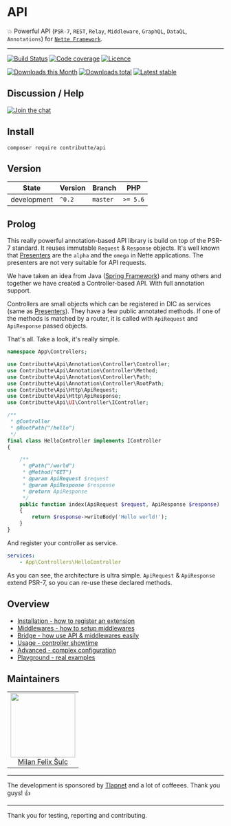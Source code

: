 # API

:boom: Powerful API (`PSR-7`, `REST`, `Relay`, `Middleware`, `GraphQL`, `DataQL`, `Annotations`) for [`Nette Framework`](https://github.com/nette/).

-----

[![Build Status](https://img.shields.io/travis/contributte/api.svg?style=flat-square)](https://travis-ci.org/contributte/api)
[![Code coverage](https://img.shields.io/coveralls/contributte/api.svg?style=flat-square)](https://coveralls.io/r/contributte/api)
[![Licence](https://img.shields.io/packagist/l/contributte/api.svg?style=flat-square)](https://packagist.org/packages/contributte/api)

[![Downloads this Month](https://img.shields.io/packagist/dm/contributte/api.svg?style=flat-square)](https://packagist.org/packages/contributte/api)
[![Downloads total](https://img.shields.io/packagist/dt/contributte/api.svg?style=flat-square)](https://packagist.org/packages/contributte/api)
[![Latest stable](https://img.shields.io/packagist/v/contributte/api.svg?style=flat-square)](https://packagist.org/packages/contributte/api)

## Discussion / Help

[![Join the chat](https://img.shields.io/gitter/room/contributte/contributte.svg?style=flat-square)](http://bit.ly/ctteg)

## Install

```
composer require contributte/api
```

## Version

| State       | Version | Branch   | PHP      |
|-------------|---------|----------|----------|
| development | `^0.2`  | `master` | `>= 5.6` |

## Prolog

This really powerful annotation-based API library is build on top of the PSR-7 standard. It reuses immutable `Request` & `Response` objects. It's well known that [Presenters](https://api.nette.org/2.4/Nette.Application.UI.Presenter.html) are the `alpha` and the `omega` in Nette applications. The presenters are not very suitable for API requests.

We have taken an idea from Java ([Spring Framework](https://spring.io/guides/gs/rest-service/)) and many others and together we have created a Controller-based API. With full annotation support.

Controllers are small objects which can be registered in DIC as services (same as [Presenters](https://api.nette.org/2.4/Nette.Application.UI.Presenter.html)). They have a few public annotated methods. If one of the methods is matched by a router, it is called with `ApiRequest` and `ApiResponse` passed objects.

That's all. Take a look, it's really simple.

```php
namespace App\Controllers;

use Contributte\Api\Annotation\Controller\Controller;
use Contributte\Api\Annotation\Controller\Method;
use Contributte\Api\Annotation\Controller\Path;
use Contributte\Api\Annotation\Controller\RootPath;
use Contributte\Api\Http\ApiRequest;
use Contributte\Api\Http\ApiResponse;
use Contributte\Api\UI\Controller\IController;

/**
 * @Controller
 * @RootPath("/hello")
 */
final class HelloController implements IController
{

    /**
     * @Path("/world")
     * @Method("GET")
     * @param ApiRequest $request
     * @param ApiResponse $response
     * @return ApiResponse
     */
    public function index(ApiRequest $request, ApiResponse $response)
    {
        return $response->writeBody('Hello world!');
    }
}
```

And register your controller as service.

```yaml
services:
    - App\Controllers\HelloController
```

As you can see, the architecture is ultra simple. `ApiRequest` & `ApiResponse` extend PSR-7, so you can re-use these declared methods.

## Overview

- [Installation - how to register an extension](https://github.com/contributte/api/tree/master/.docs#installation)
- [Middlewares - how to setup middlewares](https://github.com/contributte/api/tree/master/.docs#middlewares)
- [Bridge - how use API & middlewares easily](https://github.com/contributte/api/tree/master/.docs#bridge)
- [Usage - controller showtime](https://github.com/contributte/api/tree/master/.docs#usage)
- [Advanced - complex configuration](https://github.com/contributte/api/tree/master/.docs#advanced)
- [Playground - real examples](https://github.com/contributte/api/tree/master/.docs#playground)

## Maintainers

<table>
  <tbody>
    <tr>
      <td align="center">
        <a href="https://github.com/f3l1x">
            <img width="150" height="150" src="https://avatars2.githubusercontent.com/u/538058?v=3&s=150">
        </a>
        </br>
        <a href="https://github.com/f3l1x">Milan Felix Šulc</a>
      </td>
    </tr>
  <tbody>
</table>

-----

The development is sponsored by [Tlapnet](http://www.tlapnet.cz) and a lot of coffeees. Thank you guys! :+1:

-----

Thank you for testing, reporting and contributing.
